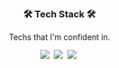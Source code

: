 <h3 align="center">🛠 Tech Stack 🛠</h3>
<p align="center"> Techs that I'm confident in. </p>
<p align="center">
  <img src="https://img.shields.io/badge/javascript-F7DF1E?style=for-the-badge&logo=javascript&logoColor=black">&nbsp 
  <img src="https://img.shields.io/badge/react-61DAFB?style=for-the-badge&logo=react&logoColor=black">&nbsp 
  <img src="https://img.shields.io/badge/typescript-3178C6?style=for-the-badge&logo=typescript&logoColor=black">&nbsp 
</p>
